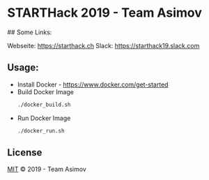 # STARTHack 2019 - Team Asimov

## Some Links:

Webseite: https://starthack.ch
Slack: https://starthack19.slack.com

## Usage:

* Install Docker - https://www.docker.com/get-started
* Build Docker Image
    ```cmd
    ./docker_build.sh
    ```
* Run Docker Image
    ```cmd
    ./docker_run.sh
    ```

## License

[MIT](LICENSE) © 2019 - Team Asimov